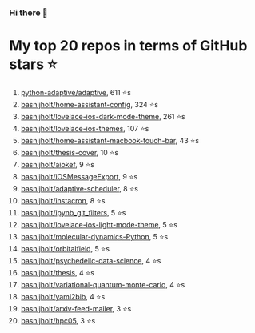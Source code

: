 ### Hi there 👋

# My top 20 repos in terms of GitHub stars ⭐️

1. [python-adaptive/adaptive](https://github.com/python-adaptive/adaptive/), 611 ⭐️s
2. [basnijholt/home-assistant-config](https://github.com/basnijholt/home-assistant-config/), 324 ⭐️s
3. [basnijholt/lovelace-ios-dark-mode-theme](https://github.com/basnijholt/lovelace-ios-dark-mode-theme/), 261 ⭐️s
4. [basnijholt/lovelace-ios-themes](https://github.com/basnijholt/lovelace-ios-themes/), 107 ⭐️s
5. [basnijholt/home-assistant-macbook-touch-bar](https://github.com/basnijholt/home-assistant-macbook-touch-bar/), 43 ⭐️s
6. [basnijholt/thesis-cover](https://github.com/basnijholt/thesis-cover/), 10 ⭐️s
7. [basnijholt/aiokef](https://github.com/basnijholt/aiokef/), 9 ⭐️s
8. [basnijholt/iOSMessageExport](https://github.com/basnijholt/iOSMessageExport/), 9 ⭐️s
9. [basnijholt/adaptive-scheduler](https://github.com/basnijholt/adaptive-scheduler/), 8 ⭐️s
10. [basnijholt/instacron](https://github.com/basnijholt/instacron/), 8 ⭐️s
11. [basnijholt/ipynb_git_filters](https://github.com/basnijholt/ipynb_git_filters/), 5 ⭐️s
12. [basnijholt/lovelace-ios-light-mode-theme](https://github.com/basnijholt/lovelace-ios-light-mode-theme/), 5 ⭐️s
13. [basnijholt/molecular-dynamics-Python](https://github.com/basnijholt/molecular-dynamics-Python/), 5 ⭐️s
14. [basnijholt/orbitalfield](https://github.com/basnijholt/orbitalfield/), 5 ⭐️s
15. [basnijholt/psychedelic-data-science](https://github.com/basnijholt/psychedelic-data-science/), 4 ⭐️s
16. [basnijholt/thesis](https://github.com/basnijholt/thesis/), 4 ⭐️s
17. [basnijholt/variational-quantum-monte-carlo](https://github.com/basnijholt/variational-quantum-monte-carlo/), 4 ⭐️s
18. [basnijholt/yaml2bib](https://github.com/basnijholt/yaml2bib/), 4 ⭐️s
19. [basnijholt/arxiv-feed-mailer](https://github.com/basnijholt/arxiv-feed-mailer/), 3 ⭐️s
20. [basnijholt/hpc05](https://github.com/basnijholt/hpc05/), 3 ⭐️s



<!--
**basnijholt/basnijholt** is a ✨ _special_ ✨ repository because its `README.md` (this file) appears on your GitHub profile.

Here are some ideas to get you started:

- 🔭 I’m currently working on ...
- 🌱 I’m currently learning ...
- 👯 I’m looking to collaborate on ...
- 🤔 I’m looking for help with ...
- 💬 Ask me about ...
- 📫 How to reach me: ...
- 😄 Pronouns: ...
- ⚡ Fun fact: ...
-->
